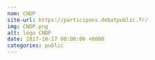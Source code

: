 ```yaml
---
nom: CNDP
site-url: https://participons.debatpublic.fr/
img: CNDP.png
alt: logo CNDP
date: 2017-10-17 00:00:00 +0000
categories: public
---
```


